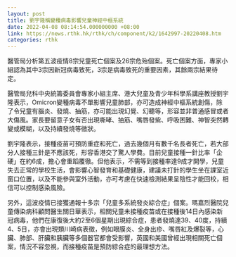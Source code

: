 ```yaml
---
layout: post
title: 劉宇隆稱變種病毒影響兒童神經中樞系統
date: 2022-04-08 08:14:54.000000000 +08:00
link: https://news.rthk.hk/rthk/ch/component/k2/1642997-20220408.htm
categories: rthk
---
```


醫管局分析第五波疫情8宗兒童死亡個案及26宗危殆個案。死亡個案方面，專家小組認為其中3宗因新冠病毒致死，3宗是病毒致死的重要因素，其餘兩宗結果待定。

醫管局兒科中央統籌委員會專家小組主席、港大兒童及青少年科學系講座教授劉宇隆表示，Omicron變種病毒不單影響兒童肺部，亦可造成神經中樞系統創傷，除了令兒童有腦炎、發燒、抽筋，亦可能出現幻覺、幻聽等，形容並非普通感冒或者大傷風。家長要留意子女有否出現嘶哮、抽筋、嘴唇發紫、呼吸困難、神智突然轉變或模糊，以及持續發燒等徵狀。

劉宇隆表示，接種疫苗可預防重症和死亡，過去幾個月有數千名長者死亡，若大部分人接種三針是不應該死，形容香港交了驚人學費。目前兒童接種一針比率「企硬」在約6成，擔心會重蹈覆徹。但他表示，不需等到接種率達9成才開學，兒童失去正常的學校生活，會影響心智發育和基礎健康，建議未打針的學生坐在課室近窗口位置，以及不能參與室外活動，亦可考慮在快速檢測結果呈陰性才能回校，相信可以控制感染風險。

另外，這波疫情已接獲通報十多宗「兒童多系統發炎綜合症」個案。瑪嘉烈醫院兒童傳染病科顧問醫生關日華表示，相關兒童未接種疫苗或在接種後14日內感染新冠病毒，他們在康復後大約2至6個星期出現綜合症，患者發燒達39、40度，持續4、5日，亦會出現類川崎病表徵，例如眼膜炎、全身出疹、嘴唇紅及爆裂等，心臟、肺部、肝臟和胰臟等多個器官都會受影響，英國和美國曾經出現相關死亡個案，情況不容忽視，而接種疫苗是預防綜合症的最理想方法。
